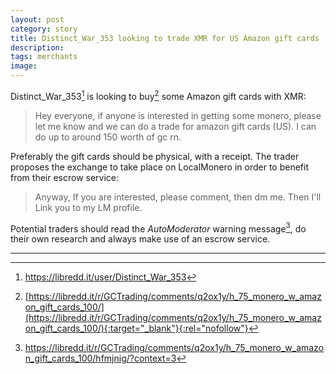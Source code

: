```yaml
---
layout: post
category: story
title: Distinct_War_353 looking to trade XMR for US Amazon gift cards
description: 
tags: merchants
image: 
---
```


Distinct_War_353[^1] is looking to buy[^2] some Amazon gift cards with XMR:

> Hey everyone, if anyone is interested in getting some monero, please let me know and we can do a trade for amazon gift cards (US). I can do up to around 150 worth of gc rn.  

Preferably the gift cards should be physical, with a receipt. The trader proposes the exchange to take place on LocalMonero in order to benefit from their escrow service:

> Anyway, If you are interested, please comment, then dm me. Then I'll Link you to my LM profile.

Potential traders should read the *AutoModerator* warning message[^3], do their own research and always make use of an escrow service.

---

[^1]: https://libredd.it/user/Distinct_War_353
[^2]: [https://libredd.it/r/GCTrading/comments/q2ox1y/h_75_monero_w_amazon_gift_cards_100/](https://libredd.it/r/GCTrading/comments/q2ox1y/h_75_monero_w_amazon_gift_cards_100/){:target="_blank"}{:rel="nofollow"}
[^3]: https://libredd.it/r/GCTrading/comments/q2ox1y/h_75_monero_w_amazon_gift_cards_100/hfmjnig/?context=3
